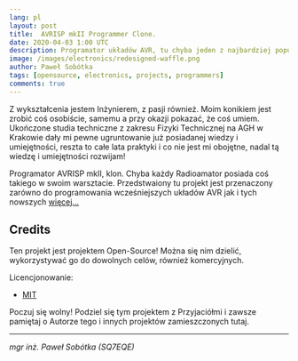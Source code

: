 ```yaml
---
lang: pl
layout: post
title:  AVRISP mkII Programmer Clone.
date: 2020-04-03 1:00 UTC 
description: Programator układów AVR, tu chyba jeden z najbardziej popularnych programatorów  AVRISP mkII. Przedstawiona tu wersja to klon produktu Atmel, wykorzystuje firmware LUFA.
image: /images/electronics/redesigned-waffle.png
author: Paweł Sobótka
tags: [opensource, electronics, projects, programmers]
comments: true
---
```

Z wykształcenia jestem Inżynierem, z pasji również. Moim konikiem jest zrobić coś osobiście, samemu a przy okazji pokazać, że coś umiem. Ukończone studia techniczne z zakresu Fizyki Technicznej na AGH w Krakowie dały mi pewne ugruntowanie już posiadanej wiedzy i umiejętności, reszta to całe lata praktyki i co nie jest mi obojętne, nadal tą wiedzę i umiejętności rozwijam!

Programator AVRISP mkII, klon. Chyba każdy Radioamator posiada coś takiego w swoim warsztacie. Przedstwaiony tu projekt jest przenaczony zarówno do programowania wcześniejszych układów AVR jak i tych nowszych [więcej...](https://majsterklepka.github.io/redesigned-waffle "AVRISP mkII programmer clone")


## Credits

Ten projekt jest projektem Open-Source! Można się nim dzielić, wykorzystywać go do dowolnych celów, również komercyjnych.

Licencjonowanie:

- [MIT](https://raw.githubusercontent.com/majsterklepka/redesigned-waffle/master/LICENSE "treść licencji MIT")

Poczuj się wolny! Podziel się tym projektem z Przyjaciółmi i zawsze pamiętaj o Autorze tego i innych projektów zamieszczonych tutaj.

- - -

_mgr inż. Paweł Sobótka (SQ7EQE)_
